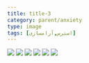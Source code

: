 ```yaml
---
title: title-3
category: parent/anxiety
type: image
tags: [استرس,آرامسازی]
---
```


![](../../static/images/stress-t-1.webp)
![](../../static/images/stress-t-2.webp)
![](../../static/images/stress-t-3.webp)
![](../../static/images/stress-t-4.webp)
![](../../static/images/stress-t-5.webp)
![](../../static/images/stress-t-6.webp)